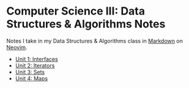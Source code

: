 # Computer Science III: Data Structures & Algorithms Notes
Notes I take in my Data Structures & Algorithms class in [Markdown](https://www.markdownguide.org/getting-started/) on [Neovim](https://neovim.io/).

* [Unit 1: Interfaces](Interfaces.md)
* [Unit 2: Iterators](Iterators.md)
* [Unit 3: Sets](Sets.md)
* [Unit 4: Maps](Maps.md)

